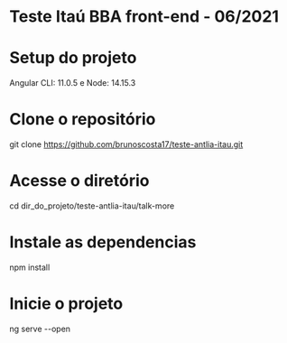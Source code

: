 # Teste Itaú BBA front-end - 06/2021

# Setup do projeto
Angular CLI: 11.0.5 e Node: 14.15.3

# Clone o repositório
git clone https://github.com/brunoscosta17/teste-antlia-itau.git

# Acesse o diretório
cd dir_do_projeto/teste-antlia-itau/talk-more

# Instale as dependencias
npm install

# Inicie o projeto
ng serve --open
